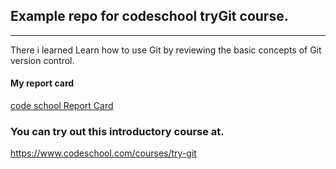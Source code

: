 ## Example repo for codeschool tryGit course.
---

There i learned Learn how to use Git by reviewing the basic concepts of Git version control.

#### My report card

[code school Report Card](https://www.codeschool.com/users/247304)


### You can try out this introductory course at.

https://www.codeschool.com/courses/try-git
